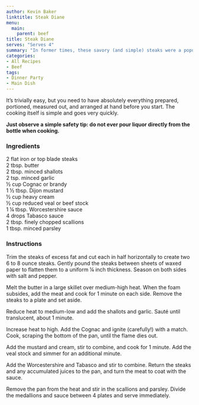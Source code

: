 ```yaml
---
author: Kevin Baker
linktitle: Steak Diane
menu:
  main:
    parent: beef
title: Steak Diane
serves: "Serves 4"
summary: "In former times, these savory (and simple) steaks were a popular dish to cook table-side in a chafing dish. When you ignite the cognac, the resulting pillar of fire makes for great drama in a darkened dining room. For a fun retro evening, you can replicate this trick with an electric skillet. "
categories:
- All Recipes
- Beef
tags:
- Dinner Party
- Main Dish
---
```

It’s trivially easy, but you need to have absolutely everything prepared, portioned, measured out, and arranged at hand before you start. The cooking itself is simple and goes very quickly.  

**Just observe a simple safety tip: do not ever pour liquor directly from the bottle when cooking.**

### Ingredients

<div class="ingredient-list">

2 flat iron or top blade steaks  
2 tbsp. butter  
2 tbsp. minced shallots  
2 tsp. minced garlic  
½ cup Cognac or brandy  
1 ½ tbsp. Dijon mustard  
½ cup heavy cream  
½ cup reduced veal or beef stock  
1 ¼ tbsp. Worcestershire sauce  
4 drops Tabasco sauce  
2 tbsp. finely chopped scallions   
1 tbsp. minced parsley  

</div>

### Instructions
Trim the steaks of excess fat and cut each in half horizontally to create two 6 to 8 ounce steaks. Gently pound the steaks between sheets of waxed paper to flatten them to a uniform ¼ inch thickness. Season on both sides with salt and pepper.

Melt the butter in a large skillet over medium-high heat. When the foam subsides, add the meat and cook for 1 minute on each side. Remove the steaks to a plate and set aside.

Reduce heat to medium-low and add the shallots and garlic. Sauté until translucent, about 1 minute.

Increase heat to high.  Add the Cognac and ignite (carefully!) with a match.  Cook, scraping the bottom of the pan, until the flame dies out. 

Add the mustard and cream, stir to combine, and cook for 1 minute.  Add the veal stock and simmer for an additional minute.

Add the Worcestershire and Tabasco and stir to combine.  Return the steaks and any accumulated juices to the pan, and turn the meat to coat with the sauce.

Remove the pan from the heat and stir in the scallions and parsley.  Divide the medallions and sauce between 4 plates and serve immediately.